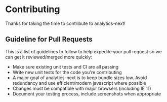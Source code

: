 # Contributing

Thanks for taking the time to contribute to analytics-next!

## Guideline for Pull Requests

This is a list of guidelines to follow to help expedite your pull request so we can get it reviewed/merged more quickly:

- Make sure existing unit tests and CI are all passing
- Write new unit tests for the code you're contributing
- A major goal of analytics-next is to keep bundle sizes low. Avoid redundancy and use efficient/modern javascript where possible
- Changes must be compatible with major browsers (including IE 11)
- Document your testing process, include screenshots when appropriate
